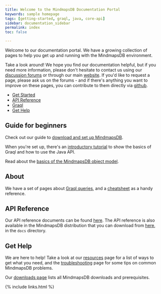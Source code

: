 ```yaml
---
title: Welcome to the MindmapsDB Documentation Portal
keywords: sample homepage
tags: [getting-started, graql, java, core-api]
sidebar: documentation_sidebar
permalink: index
toc: false

---
```



Welcome to our documentation portal. We have a growing collection of pages to help you get up and running with the MindmapsDB environment.

Take a look around! We hope you find our documentation helpful, but if you need more information, please don't hesitate to contact us using our [discussion forums](http://discuss.mindmaps.io) or through our main [website](http://www.mindmaps.io). If you'd like to request a page, please ask us on the forums - and if there's anything you want to improve on these pages, you can contribute to them directly via [github](https://github.com/mindmapsdb/docs/).


<ul id="profileTabs" class="nav nav-tabs">
    <li class="active"><a href="#getstarted" data-toggle="tab">Get Started</a></li>
    <li><a href="#apireference" data-toggle="tab">API Reference</a></li>
    <li><a href="#graql" data-toggle="tab">Graql</a></li>
    <li><a href="#gethelp" data-toggle="tab">Get Help</a></li>
</ul>
  <div class="tab-content">
<div role="tabpanel" class="tab-pane active" id="getstarted">
    <h2>Guide for beginners</h2>
<p>Check out our guide to <a href="https://mindmaps.io/pages/documentation/get-started/setup-guide.html">download and set up MindmapsDB</a>.</p> 
<p>When you're set up, there's an <a href="https://mindmaps.io/pages/documentation/the-basics/quickstart-tutorial.html">introductory tutorial</a> to show the basics of Graql and how to use the Java API.</p>
<p>Read about the <a href="https://mindmaps.io/pages/documentation/the-basics/mindmaps-basics.html">basics of the MindmapsDB object model</a>.</p>
</div>

<div role="tabpanel" class="tab-pane" id="graql">
    <h2>About</h2>
    <p>We have a set of pages about <a href="https://mindmaps.io/pages/documentation/graql/overview.html">Graql queries</a>, and a <a href="https://mindmaps.io/pages/documentation/graql/graql-cheatsheet.html">cheatsheet</a> as a handy reference.</p></div>

<div role="tabpanel" class="tab-pane" id="apireference">
    <h2>API Reference</h2>
    <p>Our API reference documents can be found <a target="_blank" href="https://mindmaps.io/pages/documentation/api-reference/api-reference.html">here</a>. The API reference is also available in the MindmapsDB distribution that you can download from <a href="https://mindmaps.io/pages/documentation/resources/downloads.html">here</a>, in the <code>docs</code> directory.</p>
</div>

<div role="tabpanel" class="tab-pane" id="gethelp">
    <h2>Get Help</h2>
    <p>We are here to help! Take a look at our <a href="https://mindmaps.io/pages/documentation/resources/resources.html">resources</a> page for a list of ways to get what you need, and the <a href="https://mindmaps.io/pages/documentation/troubleshooting/known-issues.html">troubleshooting</a> page for some tips on common MindmapsDB problems.</p>
 <p>Our <a href="https://mindmaps.io/pages/documentation/resources/downloads.html">downloads page</a> lists all MindmapsDB downloads and prerequisites.</p>   
</div>
</div>

{% include links.html %}
